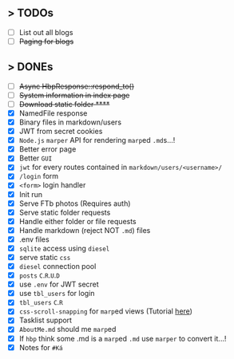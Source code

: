 ## > TODOs
- [ ] List out all blogs
- [ ] ~~Paging for blogs~~
## > DONEs
- [ ] ~~Async HbpResponse::respond_to()~~
- [ ] ~~System information in index page~~  
- [ ] ~~Download static folder  ****~~  
- [x] NamedFile response
- [x] Binary files in markdown/users
- [x] JWT from secret cookies
- [x] `Node.js` `marper` API for rendering `marp`ed `.md`s...!  
- [x] Better error page
- [x] Better `GUI`
- [x] `jwt` for every routes contained in `markdown/users/<username>/`
- [x] `/login` form
- [x] `<form>` login handler
- [x] Init run  
- [x] Serve FTb photos (Requires auth)  
- [x] Serve static folder requests  
- [x] Handle either folder or file requests  
- [x] Handle markdown (reject NOT `.md`) files  
- [x] .env files  
- [x] `sqlite` access using `diesel`  
- [x] serve static `css`  
- [x] `diesel` connection pool  
- [x] `posts` `C`.`R`.`U`.`D`  
- [x] use `.env` for JWT secret  
- [x] use `tbl_users` for login  
- [x] `tbl_users` `C`.`R`  
- [x] `css-scroll-snapping` for `marp`ed views
  (Tutorial [here](https://css-tricks.com/practical-css-scroll-snapping/))
- [x] Tasklist support  
- [x] `AboutMe.md` should me `marp`ed  
- [x] If `hbp` think some .md is a `marp`ed `.md` use `marper` to convert it...!  
- [x] Notes for `#Ká`  
